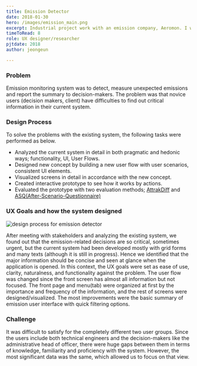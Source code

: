 ```yaml
---
title: Emission Detector
date: 2018-01-30
hero: /images/emission_main.png
excerpt: Industrial project work with an emission company, Aeromon. I was involved in a user experience design and evaluation.
timeToRead: 8
role: UX designer/researcher
pjtdate: 2018
author: jeongeun

---
```


### Problem

Emission monitoring system was to detect, measure unexpected emissions and report the summary to decision-makers. The problem was that novice users (decision makers, client) have difficulties to find out critical information in their current system.


### Design Process

To solve the problems with the existing system, the following tasks were performed as below. 
 - Analyzed the current system in detail in both pragmatic and hedonic ways; functionality, UI, User Flows. 
 - Designed new concept by building a new user flow with user scenarios, consistent UI elements.
 - Visualized screens in detail in accordance with the new concept.
 - Created interactive prototype to see how it works by actions.
 - Evaluated the prototype with two evaluation methods; [AttrakDiff](http://attrakdiff.de/index-en.html) and [ASQ(After-Scenario-Questionnaire)](https://www.researchgate.net/publication/230786769_Psychometric_evaluation_of_an_after-scenario_questionnaire_for_computer_usability_studies_The_ASQ)



### UX Goals and how the system designed


 ![design process for emission detector](/images/emission_sketches.png)

After meeting with stakeholders and analyzing the existing system, we found out that the emission-related decisions are so critical, sometimes urgent, but the current system had been developed mostly with grid forms and many texts (although it is still in progress). Hence we identified that the major information should be concise and seen at glance when the application is opened. In this context, the UX goals were set as ease of use, clarity, naturalness, and functionality against the problem. The user flow was changed since the front screen has almost all information but not focused. The front page and menu(tab) were organized at first by the importance and frequency of the information, and the rest of screens were designed/visualized. The most improvements were the basic summary of emission user interface with quick filtering options.

### Challenge

It was difficult to satisfy for the completely different two user groups. Since the users include both technical engineers and the decision-makers like the administrative head of officer, there were huge gaps between them in terms of knowledge, familiarity and proficiency with the system. However, the most significant data was the same, which allowed us to focus on that view.
